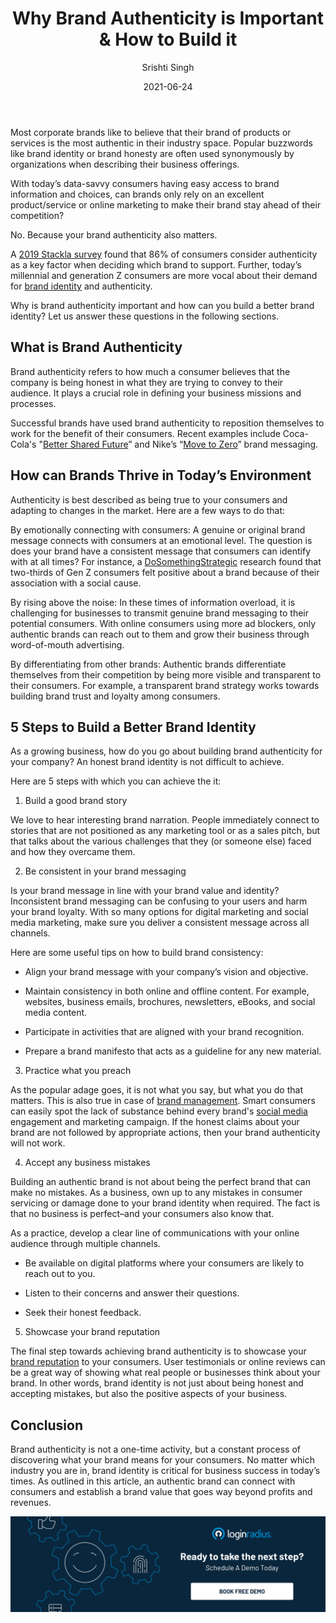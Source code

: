 ﻿---
title: "Why Brand Authenticity is Important & How to Build it"
date: "2021-06-24"
coverImage: "brand-engagement.jpg"
tags: ["loginradius"]
featured: false 
author: "Srishti Singh"
description: "Today's world is increasingly clamoring for authenticity. Companies, especially brands, are being held accountable to consumers' demands and judgments about their sincerity. To many people, authenticity is more important than hope."
metadescription: "Here is why brand identity or authenticity is crucial for today’s business success and how to go about building the same."
metatitle: "Why brand authenticity is important. Learn top 5 Steps to Build a Better Brand Identity"
---

Most corporate brands like to believe that their brand of products or services is the most authentic in their industry space. Popular buzzwords like brand identity or brand honesty are often used synonymously by organizations when describing their business offerings.

  

With today’s data-savvy consumers having easy access to brand information and choices, can brands only rely on an excellent product/service or online marketing to make their brand stay ahead of their competition?

  

No. Because your brand authenticity also matters.

  

A [2019 Stackla survey](https://stackla.com/resources/reports/the-consumer-content-report-influence-in-the-digital-age/) found that 86% of consumers consider authenticity as a key factor when deciding which brand to support. Further, today’s millennial and generation Z consumers are more vocal about their demand for [brand identity](https://www.loginradius.com/blog/fuel/2021/04/Does-Your-website-Imagery-Reflect-Your-Brand-Identity/) and authenticity.

  

Why is brand authenticity important and how can you build a better brand identity? Let us answer these questions in the following sections.

## What is Brand Authenticity

Brand authenticity refers to how much a consumer believes that the company is being honest in what they are trying to convey to their audience. It plays a crucial role in defining your business missions and processes.

  

Successful brands have used brand authenticity to reposition themselves to work for the benefit of their consumers. Recent examples include Coca-Cola's "[Better Shared Future](https://www.coca-colacompany.com/shared-future)” and Nike’s “[Move to Zero](https://www.nike.com/sustainability)” brand messaging.

## How can Brands Thrive in Today’s Environment

Authenticity is best described as being true to your consumers and adapting to changes in the market. Here are a few ways to do that:

  

By emotionally connecting with consumers: A genuine or original brand message connects with consumers at an emotional level. The question is does your brand have a consistent message that consumers can identify with at all times? For instance, a [DoSomethingStrategic](https://www.marketingdive.com/news/study-gen-z-cares-about-issues-and-is-skeptical-of-brands/555782/) research found that two-thirds of Gen Z consumers felt positive about a brand because of their association with a social cause.

  

By rising above the noise: In these times of information overload, it is challenging for businesses to transmit genuine brand messaging to their potential consumers. With online consumers using more ad blockers, only authentic brands can reach out to them and grow their business through word-of-mouth advertising.

  

By differentiating from other brands: Authentic brands differentiate themselves from their competition by being more visible and transparent to their consumers. For example, a transparent brand strategy works towards building brand trust and loyalty among consumers.

## 5 Steps to Build a Better Brand Identity

As a growing business, how do you go about building brand authenticity for your company? An honest brand identity is not difficult to achieve.

  

Here are 5 steps with which you can achieve the it:

  

1. Build a good brand story

  

We love to hear interesting brand narration. People immediately connect to stories that are not positioned as any marketing tool or as a sales pitch, but that talks about the various challenges that they (or someone else) faced and how they overcame them.

  

2. Be consistent in your brand messaging

  

Is your brand message in line with your brand value and identity? Inconsistent brand messaging can be confusing to your users and harm your brand loyalty. With so many options for digital marketing and social media marketing, make sure you deliver a consistent message across all channels.

  

Here are some useful tips on how to build brand consistency:

-   Align your brand message with your company’s vision and objective.
    
-   Maintain consistency in both online and offline content. For example, websites, business emails, brochures, newsletters, eBooks, and social media content.
    
-   Participate in activities that are aligned with your brand recognition.
    
-   Prepare a brand manifesto that acts as a guideline for any new material.
    

  

3. Practice what you preach

  

As the popular adage goes, it is not what you say, but what you do that matters. This is also true in case of <a href="https://visme.co/blog/brand-management/">brand management</a>. Smart consumers can easily spot the lack of substance behind every brand's [social media](https://www.loginradius.com/blog/async/simple-social-media-solutions/) engagement and marketing campaign. If the honest claims about your brand are not followed by appropriate actions, then your brand authenticity will not work.

  

4. Accept any business mistakes

Building an authentic brand is not about being the perfect brand that can make no mistakes. As a business, own up to any mistakes in consumer servicing or damage done to your brand identity when required. The fact is that no business is perfect–and your consumers also know that.

  

As a practice, develop a clear line of communications with your online audience through multiple channels.

-   Be available on digital platforms where your consumers are likely to reach out to you.
    
-   Listen to their concerns and answer their questions.
    
-   Seek their honest feedback.
    

  

5. Showcase your brand reputation

  

The final step towards achieving brand authenticity is to showcase your [brand reputation](https://www.loginradius.com/blog/fuel/a-brief-guide-to-online-reputation-management/) to your consumers. User testimonials or online reviews can be a great way of showing what real people or businesses think about your brand. In other words, brand identity is not just about being honest and accepting mistakes, but also the positive aspects of your business.

## Conclusion

Brand authenticity is not a one-time activity, but a constant process of discovering what your brand means for your consumers. No matter which industry you are in, brand identity is critical for business success in today’s times. As outlined in this article, an authentic brand can connect with consumers and establish a brand value that goes way beyond profits and revenues.

[![book-a-demo-Consultation](../../assets/book-a-demo-loginradius.png)](https://www.loginradius.com/book-a-demo/)
